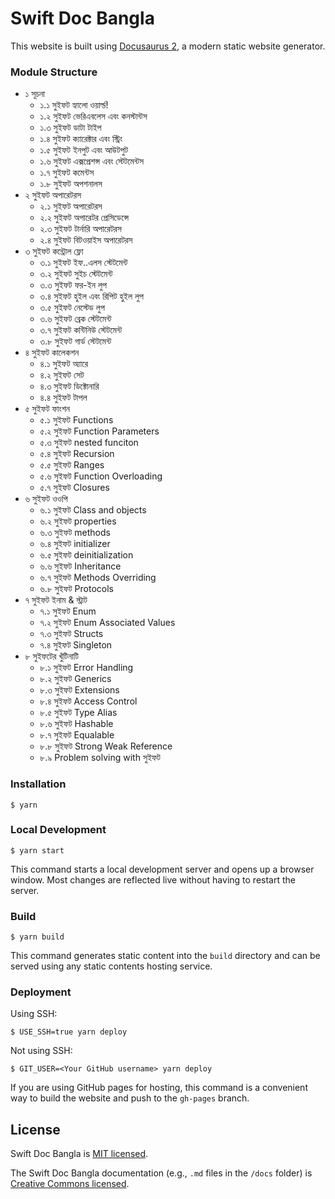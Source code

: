 # Swift Doc Bangla

This website is built using [Docusaurus 2](https://docusaurus.io/), a modern static website generator.

### Module Structure

- ১ সূচনা
  - ১.১ সুইফট হ্যালো ওয়ার্ল্ড!
  - ১.২ সুইফট ভেরিএবলেস এবং কনস্টান্টস
  - ১.৩ সুইফট ডাটা টাইপ
  - ১.৪ সুইফট ক্যারেক্টার এবং স্ট্রিং
  - ১.৫ সুইফট ইনপুট এবং আউটপুট
  - ১.৬ সুইফট এক্সপ্রেশন্স এবং স্টেটমেন্টস
  - ১.৭ সুইফট কমেন্টস
  - ১.৮ সুইফট অপশনালস
- ২ সুইফট অপারেটরস
  - ২.১ সুইফট অপারেটরস
  - ২.২ সুইফট অপারেটর প্রেসিডেন্সে
  - ২.৩ সুইফট টার্নারি অপারেটরস
  - ২.৪ সুইফট বিটওয়াইস অপারেটরস
- ৩ সুইফট কন্ট্রোল ফ্লো
  - ৩.১ সুইফট ইফ..এলস স্টেটমেন্ট
  - ৩.২ সুইফট সুইচ স্টেটমেন্ট
  - ৩.৩ সুইফট ফর-ইন লুপ
  - ৩.৪ সুইফট হুইল এবং রিপিট হুইল লুপ
  - ৩.৫ সুইফট নেস্টেড লুপ
  - ৩.৬ সুইফট ব্রেক স্টেটমেন্ট
  - ৩.৭ সুইফট কন্টিনিউ স্টেটমেন্ট
  - ৩.৮ সুইফট গার্ড স্টেটমেন্ট
- ৪ সুইফট কালেকশন
  - ৪.১ সুইফট অ্যারে
  - ৪.২ সুইফট সেট
  - ৪.৩ সুইফট ডিক্টোনারি
  - ৪.৪ সুইফট টাপল
- ৫ সুইফট ফাংশন
  - ৫.১ সুইফট Functions
  - ৫.২ সুইফট Function Parameters
  - ৫.৩ সুইফট nested funciton
  - ৫.৪ সুইফট Recursion
  - ৫.৫ সুইফট Ranges
  - ৫.৬ সুইফট Function Overloading
  - ৫.৭ সুইফট Closures
- ৬ সুইফট ওওপি
  - ৬.১ সুইফট Class and objects
  - ৬.২ সুইফট properties
  - ৬.৩ সুইফট methods
  - ৬.৪ সুইফট initializer
  - ৬.৫ সুইফট deinitialization
  - ৬.৬ সুইফট Inheritance
  - ৬.৭ সুইফট Methods Overriding
  - ৬.৮ সুইফট Protocols
- ৭ সুইফট ইনাম & স্ট্রাট
  - ৭.১ সুইফট Enum
  - ৭.২ সুইফট Enum Associated Values
  - ৭.৩ সুইফট Structs
  - ৭.৪ সুইফট Singleton
- ৮ সুইফটের খুঁটিনাটি
  - ৮.১ সুইফট Error Handling
  - ৮.২ সুইফট Generics
  - ৮.৩ সুইফট Extensions
  - ৮.৪ সুইফট Access Control
  - ৮.৫ সুইফট Type Alias
  - ৮.৬ সুইফট Hashable
  - ৮.৭ সুইফট Equalable
  - ৮.৮ সুইফট Strong Weak Reference
  - ৮.৯ Problem solving with সুইফট

### Installation

```
$ yarn
```

### Local Development

```
$ yarn start
```

This command starts a local development server and opens up a browser window. Most changes are reflected live without having to restart the server.

### Build

```
$ yarn build
```

This command generates static content into the `build` directory and can be served using any static contents hosting service.

### Deployment

Using SSH:

```
$ USE_SSH=true yarn deploy
```

Not using SSH:

```
$ GIT_USER=<Your GitHub username> yarn deploy
```

If you are using GitHub pages for hosting, this command is a convenient way to build the website and push to the `gh-pages` branch.

## License

Swift Doc Bangla is [MIT licensed](./LICENSE).

The Swift Doc Bangla documentation (e.g., `.md` files in the `/docs` folder) is [Creative Commons licensed](./LICENSE-docs).
